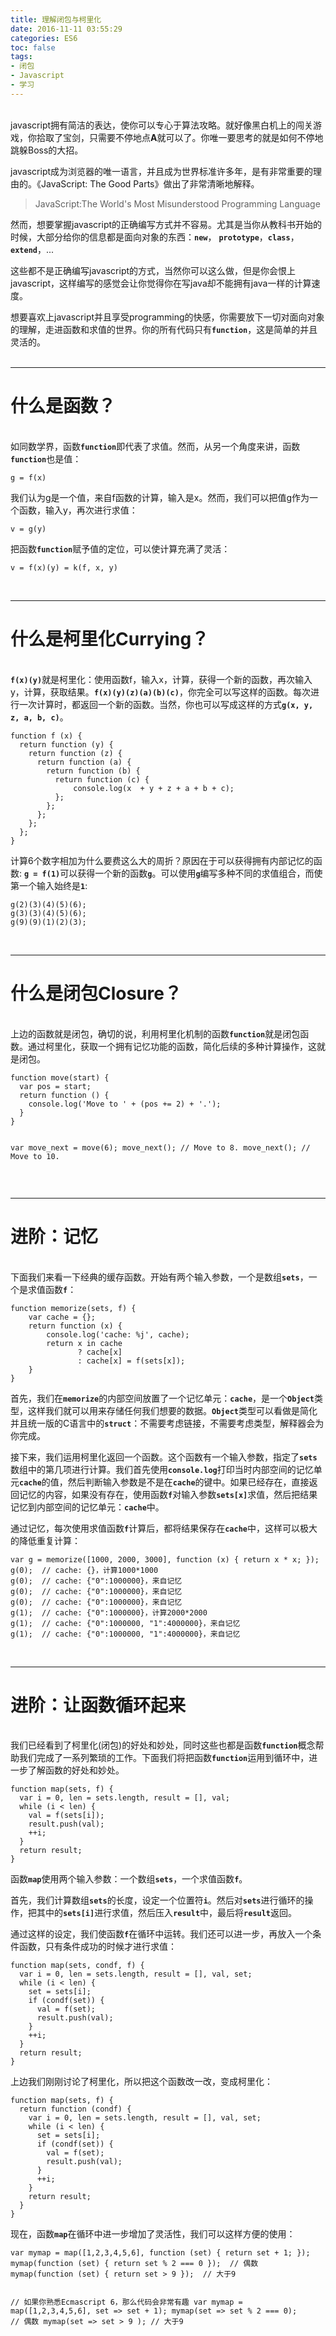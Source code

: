 ```yaml
---
title: 理解闭包与柯里化 
date: 2016-11-11 03:55:29
categories: ES6
toc: false
tags:
- 闭包
- Javascript
- 学习
---
```


<p><br>javascript拥有简洁的表达，使你可以专心于算法攻略。就好像黑白机上的闯关游戏，你拾取了宝剑，只需要不停地点<strong>A</strong>就可以了。你唯一要思考的就是如何不停地跳躲Boss的大招。</p>
<p>javascript成为浏览器的唯一语言，并且成为世界标准许多年，是有非常重要的理由的。《JavaScript: The Good Parts》做出了非常清晰地解释。</p>
<blockquote>
    <p> JavaScript:The World's Most Misunderstood Programming Language</p>
</blockquote>
<p>然而，想要掌握javascript的正确编写方式并不容易。尤其是当你从教科书开始的时候，大部分给你的信息都是面向对象的东西：<strong><code>new</code></strong>， <strong><code>prototype</code></strong>，<strong><code>class</code></strong>，<strong><code>extend</code></strong>，...
    </p>
<p>这些都不是正确编写javascript的方式，当然你可以这么做，但是你会恨上javascript，这样编写的感觉会让你觉得你在写java却不能拥有java一样的计算速度。</p>
<p>想要喜欢上javascript并且享受programming的快感，你需要放下一切对面向对象的理解，走进函数和求值的世界。你的所有代码只有<strong><code>function</code></strong>，这是简单的并且灵活的。<br><br></p>
<hr>
<h1>什么是函数？</h1>
<p><br>如同数学界，函数<strong><code>function</code></strong>即代表了求值。然而，从另一个角度来讲，函数<strong><code>function</code></strong>也是值：</p>
<pre><code>g = f(x)</code></pre>
<p>我们认为g是一个值，来自f函数的计算，输入是x。然而，我们可以把值g作为一个函数，输入y，再次进行求值：</p>
<pre><code>v = g(y)</code></pre>
<p>把函数<strong><code>function</code></strong>赋予值的定位，可以使计算充满了灵活：</p>
<pre><code>v = f(x)(y) = k(f, x, y)</code></pre>
<p><br></p>
<hr>
<h1>什么是柯里化Currying？</h1>
<p><br><strong><code>f(x)(y)</code></strong>就是柯里化：使用函数f，输入x，计算，获得一个新的函数，再次输入y，计算，获取结果。<strong><code>f(x)(y)(z)(a)(b)(c)</code></strong>，你完全可以写这样的函数。每次进行一次计算时，都返回一个新的函数。当然，你也可以写成这样的方式<strong><code>g(x, y, z, a, b, c)</code></strong>。</p>
<pre><code>function f (x) {
  return function (y) {
    return function (z) {
      return function (a) {
        return function (b) {
          return function (c) {
              console.log(x  + y + z + a + b + c);
          };
        };
      };
    };
  };
}</code></pre>
<p>计算6个数字相加为什么要费这么大的周折？原因在于可以获得拥有内部记忆的函数: <strong><code>g = f(1)</code></strong>可以获得一个新的函数<strong><code>g</code></strong>。可以使用<strong><code>g</code></strong>编写多种不同的求值组合，而使第一个输入始终是<strong><code>1</code></strong>:</p>
<pre><code>g(2)(3)(4)(5)(6);
g(3)(3)(4)(5)(6);
g(9)(9)(1)(2)(3);</code></pre>
<p><br></p>
<hr>
<h1>什么是闭包Closure？</h1>
<p><br>上边的函数就是闭包，确切的说，利用柯里化机制的函数<strong><code>function</code></strong>就是闭包函数。通过柯里化，获取一个拥有记忆功能的函数，简化后续的多种计算操作，这就是闭包。</p>
<pre><code>function move(start) {
  var pos = start;
  return function () {
    console.log('Move to ' + (pos += 2) + '.');
  }
}

var move_next = move(6); 
move_next();  // Move to 8. 
move_next();  // Move to 10.</code></pre>
<p><br></p>
<hr>
<h1>进阶：记忆</h1>
<p><br>下面我们来看一下经典的缓存函数。开始有两个输入参数，一个是数组<strong><code>sets</code></strong>，一个是求值函数<strong><code>f</code></strong>：</p>
<pre><code>function memorize(sets, f) {
    var cache = {}; 
    return function (x) { 
        console.log('cache: %j', cache);
        return x in cache
               ? cache[x]
               : cache[x] = f(sets[x]);
    }
}</code></pre>
<p>首先，我们在<strong><code>memorize</code></strong>的内部空间放置了一个记忆单元：<strong><code>cache</code></strong>，是一个<strong><code>Object</code></strong>类型，这样我们就可以用来存储任何我们想要的数据。<strong><code>Object</code></strong>类型可以看做是简化并且统一版的C语言中的<strong><code>struct</code></strong>：不需要考虑链接，不需要考虑类型，解释器会为你完成。</p>
<p>接下来，我们运用柯里化返回一个函数。这个函数有一个输入参数，指定了<strong><code>sets</code></strong>数组中的第几项进行计算。我们首先使用<strong><code>console.log</code></strong>打印当时内部空间的记忆单元<strong><code>cache</code></strong>的值，然后判断输入参数是不是在<strong><code>cache</code></strong>的键中。如果已经存在，直接返回记忆的内容，如果没有存在，使用函数<strong><code>f</code></strong>对输入参数<strong><code>sets[x]</code></strong>求值，然后把结果记忆到内部空间的记忆单元：<strong><code>cache</code></strong>中。</p>
<p>通过记忆，每次使用求值函数<strong><code>f</code></strong>计算后，都将结果保存在<strong><code>cache</code></strong>中，这样可以极大的降低重复计算：</p>
<pre><code>var g = memorize([1000, 2000, 3000], function (x) { return x * x; });
g(0);  // cache: {}，计算1000*1000
g(0);  // cache: {"0":1000000}，来自记忆
g(0);  // cache: {"0":1000000}，来自记忆
g(0);  // cache: {"0":1000000}，来自记忆
g(1);  // cache: {"0":1000000}，计算2000*2000
g(1);  // cache: {"0":1000000, "1":4000000}，来自记忆
g(1);  // cache: {"0":1000000, "1":4000000}，来自记忆</code></pre>
<p><br></p>
<hr>
<h1>进阶：让函数循环起来</h1>
<p><br>我们已经看到了柯里化(闭包)的好处和妙处，同时这些也都是函数<strong><code>function</code></strong>概念帮助我们完成了一系列繁琐的工作。下面我们将把函数<strong><code>function</code></strong>运用到循环中，进一步了解函数的好处和妙处。</p>
<pre><code>function map(sets, f) {
  var i = 0, len = sets.length, result = [], val;  
  while (i &lt; len) {
    val = f(sets[i]);
    result.push(val);
    ++i;
  }
  return result;
}</code></pre>
<p>函数<strong><code>map</code></strong>使用两个输入参数：一个数组<strong><code>sets</code></strong>，一个求值函数<strong><code>f</code></strong>。</p>
<p>首先，我们计算数组<strong><code>sets</code></strong>的长度，设定一个位置符<strong><code>i</code></strong>。然后对<strong><code>sets</code></strong>进行循环的操作，把其中的<strong><code>sets[i]</code></strong>进行求值，然后压入<strong><code>result</code></strong>中，最后将<strong><code>result</code></strong>返回。</p>
<p>通过这样的设定，我们使函数<strong><code>f</code></strong>在循环中运转。我们还可以进一步，再放入一个条件函数，只有条件成功的时候才进行求值：</p>
<pre><code>function map(sets, condf, f) {
  var i = 0, len = sets.length, result = [], val, set;  
  while (i &lt; len) {
    set = sets[i];
    if (condf(set)) {
      val = f(set);
      result.push(val);
    }
    ++i;
  }
  return result;
}</code></pre>
<p>上边我们刚刚讨论了柯里化，所以把这个函数改一改，变成柯里化：</p>
<pre><code>function map(sets, f) {
  return function (condf) {
    var i = 0, len = sets.length, result = [], val, set;  
    while (i &lt; len) {
      set = sets[i];
      if (condf(set)) {
        val = f(set);
        result.push(val);
      }
      ++i;
    }
    return result;
  }
}</code></pre>
<p>现在，函数<strong><code>map</code></strong>在循环中进一步增加了灵活性，我们可以这样方便的使用：</p>
<pre><code>var mymap = map([1,2,3,4,5,6], function (set) { return set + 1; });
mymap(function (set) { return set % 2 === 0 });  // 偶数
mymap(function (set) { return set &gt; 9 });  // 大于9

// 如果你熟悉Ecmascript 6，那么代码会非常有趣
var mymap = map([1,2,3,4,5,6], set =&gt; set + 1);
mymap(set =&gt; set % 2 === 0);  // 偶数
mymap(set =&gt; set &gt; 9 );  // 大于9</code></pre>